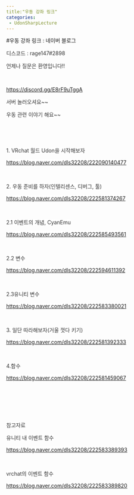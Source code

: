 ```yaml
---
title:"우동 강좌 링크"
categories:
 - UdonSharpLecture
---
```

#우동 강좌 링크 : 네이버 블로그
<div class="wrap_rabbit pcol2 _param(1) _postViewArea222594628521" id="post-view222594628521">
<!-- Rabbit HTML --><div class="se-viewer se-theme-default" lang="ko-KR">
<!-- SE_DOC_HEADER_END -->
<div class="se-main-container">
<div class="se-component se-text se-l-default" id="SE-1b276d24-17b3-4d03-82f1-3e07cc06720d">
<div class="se-component-content">
<div class="se-section se-section-text se-l-default">
<div class="se-module se-module-text">
<!-- SE-TEXT { --><p class="se-text-paragraph se-text-paragraph-align-" id="SE-d064cb8e-2bd1-42b5-9f15-7074c265ade5" style=""><span class="se-fs- se-ff-nanumgothic se-style-unset" id="SE-7d7a87c1-0db3-4011-9be4-c359e1412dbd" style="color:#333333;background-color:#ffffff;">디스코드 : rage147#2898</span></p><!-- } SE-TEXT --><!-- SE-TEXT { --><p class="se-text-paragraph se-text-paragraph-align-" id="SE-8dc411af-e0c3-4927-8c80-13252e692b87" style=""><span class="se-fs- se-ff-nanumgothic se-style-unset" id="SE-69aa0121-a0a3-4d1e-9a47-58ccae5a3c4c" style="color:#333333;background-color:#ffffff;">언제나 질문은 환영입니다!!</span></p><!-- } SE-TEXT --><!-- SE-TEXT { --><p class="se-text-paragraph se-text-paragraph-align-" id="SE-050a0a40-bba3-4a49-a847-227150ad0180" style=""><span class="se-fs- se-ff-nanumgothic se-style-unset" id="SE-a127fbe2-dbab-4f2b-8898-ed1b6ca97c2e" style="color:#333333;">​</span></p><!-- } SE-TEXT --><!-- SE-TEXT { --><p class="se-text-paragraph se-text-paragraph-align-" id="SE-2d64ece3-fafc-4fa1-8be9-e57250b51275" style=""><span class="se-fs- se-ff- se-style-unset" id="SE-b6fea44f-aed0-4028-9d0f-188589cd61fd" style="color:#333333;background-color:#ffffff;"><a class="se-link" href="https://discord.gg/E8rF9uTggA" target="_blank">https://discord.gg/E8rF9uTggA</a></span></p><!-- } SE-TEXT --><!-- SE-TEXT { --><p class="se-text-paragraph se-text-paragraph-align-" id="SE-ad68e612-5a3e-47c9-8f50-f32ad972afac" style=""><span class="se-fs- se-ff-nanumgothic se-style-unset" id="SE-8a22f3d5-7263-4a00-9386-f9c826915160" style="color:#333333;background-color:#ffffff;">서버 놀러오셔요~~</span></p><!-- } SE-TEXT --><!-- SE-TEXT { --><p class="se-text-paragraph se-text-paragraph-align-" id="SE-5eda67e9-feed-4c8a-9d83-09de3e640737" style=""><span class="se-fs- se-ff-nanumgothic se-style-unset" id="SE-e0521208-4cf3-4aa6-8edf-2117965f183d" style="color:#333333;background-color:#ffffff;">우동 관련 이야기 해요~~</span></p><!-- } SE-TEXT --><!-- SE-TEXT { --><p class="se-text-paragraph se-text-paragraph-align-" id="SE-f1803794-0415-434d-900f-7de5e717a8d2" style=""><span class="se-fs- se-ff-nanumgothic se-style-unset" id="SE-eb3538b7-f5ab-4615-a315-92b7001cc611" style="color:#333333;">​</span></p><!-- } SE-TEXT --><!-- SE-TEXT { --><p class="se-text-paragraph se-text-paragraph-align-" id="SE-e2cc354d-af7c-4efd-b95b-d898668460f1" style=""><span class="se-fs- se-ff-nanumgothic se-style-unset" id="SE-7fee7d75-6e2a-439d-af56-0fa55e24c2ee" style="color:#333333;">​</span></p><!-- } SE-TEXT --><!-- SE-TEXT { --><p class="se-text-paragraph se-text-paragraph-align-" id="SE-c9b95a7b-f33a-479f-9112-9b10e67150bd" style=""><span class="se-fs- se-ff-nanumgothic se-style-unset" id="SE-33f9cdea-e3e3-43db-b96a-e74fa75de86a" style="color:#333333;background-color:#ffffff;">1. VRchat 월드 Udon을 시작해보자</span></p><!-- } SE-TEXT --><!-- SE-TEXT { --><p class="se-text-paragraph se-text-paragraph-align-" id="SE-c2cda323-6563-40c2-a541-8b22457fafb0" style=""><span class="se-fs- se-ff- se-style-unset" id="SE-1a3c2d1b-558f-4a1f-8783-2e76b1c917ee" style="color:#333333;background-color:#ffffff;"><a class="se-link" href="https://blog.naver.com/dls32208/222090140477" target="_blank">https://blog.naver.com/dls32208/222090140477</a></span></p><!-- } SE-TEXT --><!-- SE-TEXT { --><p class="se-text-paragraph se-text-paragraph-align-" id="SE-21d3531a-04fa-4297-b077-8f7d2c4e9b69" style=""><span class="se-fs- se-ff- se-style-unset" id="SE-11cc847b-48ab-43e0-9397-b7cbe3e04103" style="color:#333333;">​</span></p><!-- } SE-TEXT --><!-- SE-TEXT { --><p class="se-text-paragraph se-text-paragraph-align-" id="SE-177f9cd8-7b61-4190-95a1-7a148f003c0d" style=""><span class="se-fs- se-ff-nanumgothic se-style-unset" id="SE-ccb51bfa-615a-4fc2-adf8-47506ad662a0" style="color:#333333;background-color:#ffffff;">2. 우동 준비를 하자(인텔리센스, 디버그, 툴)</span></p><!-- } SE-TEXT --><!-- SE-TEXT { --><p class="se-text-paragraph se-text-paragraph-align-" id="SE-9194de28-35a5-4627-b33b-25f35b1bf4c5" style=""><span class="se-fs- se-ff- se-style-unset" id="SE-c9bd0538-42ac-4371-8c63-60968655e329" style="color:#333333;background-color:#ffffff;"><a class="se-link" href="https://blog.naver.com/dls32208/222581374267" target="_blank">https://blog.naver.com/dls32208/222581374267</a></span></p><!-- } SE-TEXT --><!-- SE-TEXT { --><p class="se-text-paragraph se-text-paragraph-align-" id="SE-e0c98c21-e52d-4f27-817e-a6b6f33bf4ce" style=""><span class="se-fs- se-ff- se-style-unset" id="SE-20e0d9b3-3b30-4ab6-a8b9-2287be2063b4" style="color:#333333;">​</span></p><!-- } SE-TEXT --><!-- SE-TEXT { --><p class="se-text-paragraph se-text-paragraph-align-" id="SE-3ff701d1-f3aa-4931-a5aa-be69823e66e6" style=""><span class="se-fs- se-ff-nanumgothic se-style-unset" id="SE-737434c6-3aa9-4163-81c1-88c1dff4ee29" style="color:#333333;background-color:#ffffff;">2.1 이벤트의 개념, CyanEmu</span></p><!-- } SE-TEXT --><!-- SE-TEXT { --><p class="se-text-paragraph se-text-paragraph-align-" id="SE-fc513e7e-1919-49f1-b149-7e370a58d1b9" style=""><span class="se-fs- se-ff- se-style-unset" id="SE-4a18d174-79ac-4850-87b7-20670ac3082e" style="color:#333333;background-color:#ffffff;"><a class="se-link" href="https://blog.naver.com/dls32208/222585493561" target="_blank">https://blog.naver.com/dls32208/222585493561</a></span></p><!-- } SE-TEXT --><!-- SE-TEXT { --><p class="se-text-paragraph se-text-paragraph-align-" id="SE-cce784bb-9ce0-41ab-82f3-2282ebfbb5fd" style=""><span class="se-fs- se-ff- se-style-unset" id="SE-fb0c1298-cc8c-4956-a06d-5fb475d19642" style="color:#333333;">​</span></p><!-- } SE-TEXT --><!-- SE-TEXT { --><p class="se-text-paragraph se-text-paragraph-align-" id="SE-527151a4-6922-41f9-888d-2ff480c75be4" style=""><span class="se-fs- se-ff-nanumgothic se-style-unset" id="SE-d92f87e7-c02b-4d8b-ace9-b448226c276d" style="color:#333333;background-color:#ffffff;">2.2 변수</span></p><!-- } SE-TEXT --><!-- SE-TEXT { --><p class="se-text-paragraph se-text-paragraph-align-" id="SE-4a4b38b6-af18-429c-b800-c2a2e0206b0f" style=""><span class="se-fs- se-ff- se-style-unset" id="SE-0ad763d0-6e72-4928-b759-5ad234a835a6" style="color:#333333;background-color:#ffffff;"><a class="se-link" href="https://blog.naver.com/dls32208/222594611392" target="_blank">https://blog.naver.com/dls32208/222594611392</a></span></p><!-- } SE-TEXT --><!-- SE-TEXT { --><p class="se-text-paragraph se-text-paragraph-align-" id="SE-62647bcb-70ab-40a7-8af6-60eb7eefa64b" style=""><span class="se-fs- se-ff- se-style-unset" id="SE-5f9a6a44-4f4a-4518-b0f6-7c519f687573" style="color:#333333;">​</span></p><!-- } SE-TEXT --><!-- SE-TEXT { --><p class="se-text-paragraph se-text-paragraph-align-" id="SE-a34f673d-2586-47e4-a820-bb7318a488fb" style=""><span class="se-fs- se-ff- se-style-unset" id="SE-63292b33-2ddd-441d-805b-e24bdb6468e1" style="color:#333333;background-color:#ffffff;">2.3유니티 변수</span></p><!-- } SE-TEXT --><!-- SE-TEXT { --><p class="se-text-paragraph se-text-paragraph-align-" id="SE-9808a33b-6e7f-49c9-9b4a-1d867ed2dc0a" style=""><span class="se-fs- se-ff- se-style-unset" id="SE-7521f156-a5a5-4eb3-aab6-0889c18bac61" style="color:#333333;background-color:#ffffff;"><a class="se-link" href="https://blog.naver.com/dls32208/222583380021" target="_blank">https://blog.naver.com/dls32208/222583380021</a></span></p><!-- } SE-TEXT --><!-- SE-TEXT { --><p class="se-text-paragraph se-text-paragraph-align-" id="SE-9107e837-6ac3-42b2-a670-761ea2e9fdf5" style=""><span class="se-fs- se-ff-nanumgothic se-style-unset" id="SE-08744768-5440-4b4b-89de-5048713f7e44" style="color:#333333;">​</span></p><!-- } SE-TEXT --><!-- SE-TEXT { --><p class="se-text-paragraph se-text-paragraph-align-" id="SE-8756ad79-f6ca-4873-aaa7-3a7b4b33d64b" style=""><span class="se-fs- se-ff-nanumgothic se-style-unset" id="SE-3f644bfc-99aa-4c06-8b26-390841d3ae2b" style="color:#333333;background-color:#ffffff;">3. 일단 따라해보자(거울 껏다 키기)</span></p><!-- } SE-TEXT --><!-- SE-TEXT { --><p class="se-text-paragraph se-text-paragraph-align-" id="SE-82f425dc-66c0-4d43-94d9-b11b1485ff79" style=""><span class="se-fs- se-ff- se-style-unset" id="SE-d0db44d1-9851-46aa-9944-3aa6e1965977" style="color:#333333;background-color:#ffffff;"><a class="se-link" href="https://blog.naver.com/dls32208/222581392333" target="_blank">https://blog.naver.com/dls32208/222581392333</a></span></p><!-- } SE-TEXT --><!-- SE-TEXT { --><p class="se-text-paragraph se-text-paragraph-align-" id="SE-191510c7-bd43-47a2-8487-e3769993530e" style=""><span class="se-fs- se-ff- se-style-unset" id="SE-ffb59a3d-323d-4497-9768-b555dbc0b738" style="color:#333333;">​</span></p><!-- } SE-TEXT --><!-- SE-TEXT { --><p class="se-text-paragraph se-text-paragraph-align-" id="SE-5003277f-6e52-4dd3-a619-18dc2d692697" style=""><span class="se-fs- se-ff- se-style-unset" id="SE-6dab7a30-f31c-4ff6-a3f9-0b4041fde6ce" style="color:#333333;background-color:#ffffff;">4.</span><span class="se-fs- se-ff-nanumgothic se-style-unset" id="SE-9ebfda1c-3be5-4bae-a671-72a2ee254afe" style="color:#333333;background-color:#ffffff;">함수</span></p><!-- } SE-TEXT --><!-- SE-TEXT { --><p class="se-text-paragraph se-text-paragraph-align-" id="SE-c88bdb9f-843d-430e-82c4-68c198a3ad77" style=""><span class="se-fs- se-ff- se-style-unset" id="SE-c014a216-3b60-46e9-9fbf-6e1a4846bd86" style="color:#333333;background-color:#ffffff;"><a class="se-link" href="https://blog.naver.com/dls32208/222581459067" target="_blank">https://blog.naver.com/dls32208/222581459067</a></span></p><!-- } SE-TEXT --><!-- SE-TEXT { --><p class="se-text-paragraph se-text-paragraph-align-" id="SE-cd48ddd5-d558-4abe-a700-3c3d4cb1e6d1" style=""><span class="se-fs- se-ff- se-style-unset" id="SE-a4c2a7a1-6a66-49e8-b401-3b90ca155067" style="color:#333333;">​</span></p><!-- } SE-TEXT --><!-- SE-TEXT { --><p class="se-text-paragraph se-text-paragraph-align-" id="SE-3f0b6ab3-ba96-42ed-8e58-e8ada42edaba" style=""><span class="se-fs- se-ff-nanumgothic se-style-unset" id="SE-f73509f8-c350-421f-9668-52edff2e08ca" style="color:#333333;">​</span></p><!-- } SE-TEXT --><!-- SE-TEXT { --><p class="se-text-paragraph se-text-paragraph-align-" id="SE-555b3283-f78c-4a43-83a6-6fd2d7d3e859" style=""><span class="se-fs- se-ff-nanumgothic se-style-unset" id="SE-113002af-bbfd-4a35-be90-2f09edbc022f" style="color:#333333;">​</span></p><!-- } SE-TEXT --><!-- SE-TEXT { --><p class="se-text-paragraph se-text-paragraph-align-" id="SE-331477e3-6fe6-4860-8a91-3b839cad9cf1" style=""><span class="se-fs- se-ff-nanumgothic se-style-unset" id="SE-e539cebd-ac06-43df-b7b4-8278ff7f8ca0" style="color:#333333;background-color:#ffffff;">참고자료 </span></p><!-- } SE-TEXT --><!-- SE-TEXT { --><p class="se-text-paragraph se-text-paragraph-align-" id="SE-1bafcbf4-bf9d-4013-8037-09db6d10f1d1" style=""><span class="se-fs- se-ff-nanumgothic se-style-unset" id="SE-ae753844-e68b-4931-aa6b-ec4f3e699c2e" style="color:#333333;background-color:#ffffff;">유니티 내 이벤트 함수</span></p><!-- } SE-TEXT --><!-- SE-TEXT { --><p class="se-text-paragraph se-text-paragraph-align-" id="SE-80c6f6ba-9c4f-4014-8b75-e788070e02a5" style=""><span class="se-fs- se-ff- se-style-unset" id="SE-917df50a-3aea-455b-9a48-ba6747cac477" style="color:#333333;background-color:#ffffff;"><a class="se-link" href="https://blog.naver.com/dls32208/222583389393" target="_blank">https://blog.naver.com/dls32208/222583389393</a></span></p><!-- } SE-TEXT --><!-- SE-TEXT { --><p class="se-text-paragraph se-text-paragraph-align-" id="SE-2c924caf-054f-4457-ae2c-95665aef735a" style=""><span class="se-fs- se-ff- se-style-unset" id="SE-2a3ed807-b73d-4f8d-95d8-2e9749c0cf72" style="color:#333333;">​</span></p><!-- } SE-TEXT --><!-- SE-TEXT { --><p class="se-text-paragraph se-text-paragraph-align-" id="SE-d858869a-2e40-44a2-90c5-8d6cf7d72002" style=""><span class="se-fs- se-ff-nanumgothic se-style-unset" id="SE-a07e44a3-9394-4def-aba9-233376f4de8c" style="color:#333333;background-color:#ffffff;">vrchat의 이벤트 함수</span></p><!-- } SE-TEXT --><!-- SE-TEXT { --><p class="se-text-paragraph se-text-paragraph-align-" id="SE-ae73f953-cfa7-450c-a6c9-321245c35828" style=""><span class="se-fs- se-ff- se-style-unset" id="SE-0dc09a79-2886-4a6b-af95-27cebd3bdc79" style="color:#333333;background-color:#ffffff;"><a class="se-link" href="https://blog.naver.com/dls32208/222583389820" target="_blank">https://blog.naver.com/dls32208/222583389820</a></span></p><!-- } SE-TEXT --><!-- SE-TEXT { --><p class="se-text-paragraph se-text-paragraph-align-" id="SE-2e0394fc-ae58-43a1-9502-19aa3fb3ec5b" style=""><span class="se-fs- se-ff- se-style-unset" id="SE-6c0b68a6-1fe1-4bbb-baa1-fe38d122a735" style="">​</span></p><!-- } SE-TEXT -->
</div>
</div>
</div>
</div> </div>
</div>
</div>